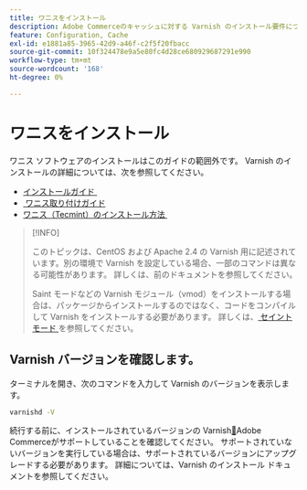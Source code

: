 ```yaml
---
title: ワニスをインストール
description: Adobe Commerceのキャッシュに対する Varnish のインストール要件について説明します。 インストールリソースとセットアップガイダンスについて説明します。
feature: Configuration, Cache
exl-id: e1881a85-3965-42d9-a46f-c2f5f20fbacc
source-git-commit: 10f324478e9a5e80fc4d28ce680929687291e990
workflow-type: tm+mt
source-wordcount: '168'
ht-degree: 0%

---
```


# ワニスをインストール

ワニス ソフトウェアのインストールはこのガイドの範囲外です。 Varnish のインストールの詳細については、次を参照してください。

- [&#x200B; インストールガイド &#x200B;](https://www.varnish-software.com/developers/tutorials/installing-varnish-ubuntu/)
- [&#x200B; ワニス取り付けガイド &#x200B;](https://www.varnish-cache.org/docs)
- [&#x200B; ワニス（Tecmint）のインストール方法 &#x200B;](https://www.tecmint.com/install-varnish-cache-web-accelerator/)

>[!INFO]
>
>このトピックは、CentOS および Apache 2.4 の Varnish 用に記述されています。別の環境で Varnish を設定している場合、一部のコマンドは異なる可能性があります。 詳しくは、前のドキュメントを参照してください。
>
>Saint モードなどの Varnish モジュール（vmod）をインストールする場合は、パッケージからインストールするのではなく、コードをコンパイルして Varnish をインストールする必要があります。 詳しくは、[&#x200B; セイント モード &#x200B;](config-varnish-advanced.md#saint-mode) を参照してください。

## Varnish バージョンを確認します。

ターミナルを開き、次のコマンドを入力して Varnish のバージョンを表示します。

```bash
varnishd -V
```

続行する前に、インストールされているバージョンの Varnish[&#128279;](../../installation/system-requirements.md)Adobe Commerceがサポートしていることを確認してください。 サポートされていないバージョンを実行している場合は、サポートされているバージョンにアップグレードする必要があります。 詳細については、Varnish のインストール ドキュメントを参照してください。
